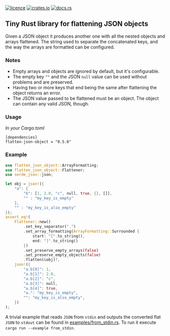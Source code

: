 [![licence](https://img.shields.io/crates/l/flatten-json-object?style=flat-square)](https://github.com/vtselfa/flatten-json-object/blob/master/LICENSE.md)
[![crates.io](https://img.shields.io/crates/v/flatten-json-object?style=flat-square)](https://crates.io/crates/flatten-json-object)
[![docs.rs](https://img.shields.io/docsrs/flatten-json-object?style=flat-square)](https://docs.rs/flatten-json-object/latest/flatten_json_object/)

## Tiny Rust library for flattening JSON objects

Given a JSON object it produces another one with all the nested objects and arrays flattened.
The string used to separate the concatenated keys, and the way the arrays are
formatted can be configured.

### Notes

- Empty arrays and objects are ignored by default, but it's configurable.
- The empty key `""` and the JSON `null` value can be used without problems and are preserved.
- Having two or more keys that end being the same after flattening the object returns an error.
- The JSON value passed to be flattened must be an object. The object can contain any valid JSON,
  though.

### Usage

*In your Cargo.toml*

```
[dependencies]
flatten-json-object = "0.5.0"
```

### Example

```rust
use flatten_json_object::ArrayFormatting;
use flatten_json_object::Flattener;
use serde_json::json;

let obj = json!({
    "a": {
        "b": [1, 2.0, "c", null, true, {}, []],
        "" : "my_key_is_empty"
    },
    "" : "my_key_is_also_empty"
});
assert_eq!(
    Flattener::new()
        .set_key_separator(".")
        .set_array_formatting(ArrayFormatting::Surrounded {
            start: "[".to_string(),
            end: "]".to_string()
        })
        .set_preserve_empty_arrays(false)
        .set_preserve_empty_objects(false)
        .flatten(&obj)?,
    json!({
        "a.b[0]": 1,
        "a.b[1]": 2.0,
        "a.b[2]": "c",
        "a.b[3]": null,
        "a.b[4]": true,
        "a.": "my_key_is_empty",
        "": "my_key_is_also_empty",
    })
);
```

A trivial example that reads `JSON` from `stdin` and outputs the converted flat `JSON` to `stdout`
can be found in [examples/from_stdin.rs](https://github.com/vtselfa/flatten-json-object/blob/master/examples/from_stdin.rs).
To run it execute `cargo run --example from_stdin`.

